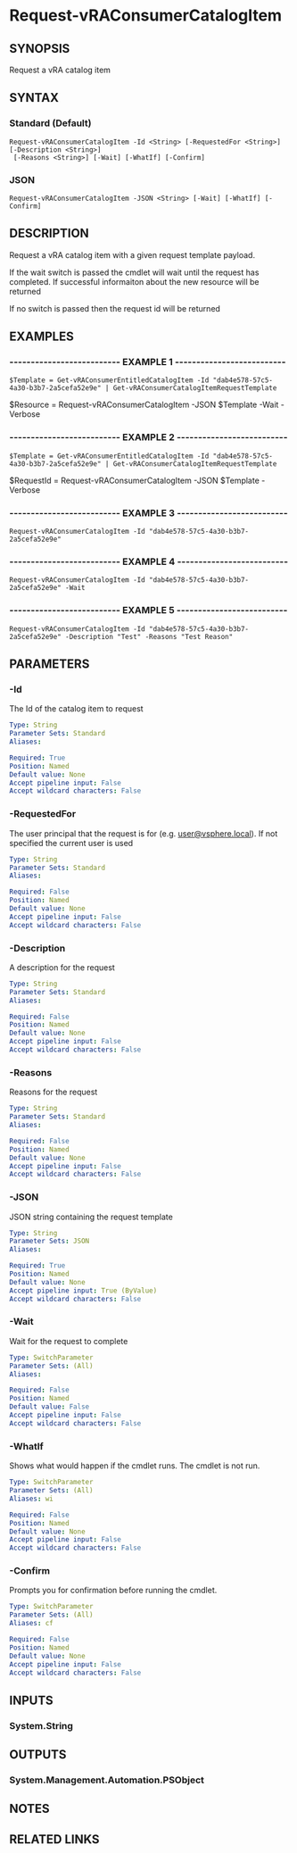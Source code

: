 # Request-vRAConsumerCatalogItem

## SYNOPSIS
Request a vRA catalog item

## SYNTAX

### Standard (Default)
```
Request-vRAConsumerCatalogItem -Id <String> [-RequestedFor <String>] [-Description <String>]
 [-Reasons <String>] [-Wait] [-WhatIf] [-Confirm]
```

### JSON
```
Request-vRAConsumerCatalogItem -JSON <String> [-Wait] [-WhatIf] [-Confirm]
```

## DESCRIPTION
Request a vRA catalog item with a given request template payload. 

If the wait switch is passed the cmdlet will wait until the request has completed.
If successful informaiton
about the new resource will be returned

If no switch is passed then the request id will be returned

## EXAMPLES

### -------------------------- EXAMPLE 1 --------------------------
```
$Template = Get-vRAConsumerEntitledCatalogItem -Id "dab4e578-57c5-4a30-b3b7-2a5cefa52e9e" | Get-vRAConsumerCatalogItemRequestTemplate
```

$Resource = Request-vRAConsumerCatalogItem -JSON $Template -Wait -Verbose

### -------------------------- EXAMPLE 2 --------------------------
```
$Template = Get-vRAConsumerEntitledCatalogItem -Id "dab4e578-57c5-4a30-b3b7-2a5cefa52e9e" | Get-vRAConsumerCatalogItemRequestTemplate
```

$RequestId = Request-vRAConsumerCatalogItem -JSON $Template -Verbose

### -------------------------- EXAMPLE 3 --------------------------
```
Request-vRAConsumerCatalogItem -Id "dab4e578-57c5-4a30-b3b7-2a5cefa52e9e"
```

### -------------------------- EXAMPLE 4 --------------------------
```
Request-vRAConsumerCatalogItem -Id "dab4e578-57c5-4a30-b3b7-2a5cefa52e9e" -Wait
```

### -------------------------- EXAMPLE 5 --------------------------
```
Request-vRAConsumerCatalogItem -Id "dab4e578-57c5-4a30-b3b7-2a5cefa52e9e" -Description "Test" -Reasons "Test Reason"
```

## PARAMETERS

### -Id
The Id of the catalog item to request

```yaml
Type: String
Parameter Sets: Standard
Aliases: 

Required: True
Position: Named
Default value: None
Accept pipeline input: False
Accept wildcard characters: False
```

### -RequestedFor
The user principal that the request is for (e.g.
user@vsphere.local).
If not specified the current user is used

```yaml
Type: String
Parameter Sets: Standard
Aliases: 

Required: False
Position: Named
Default value: None
Accept pipeline input: False
Accept wildcard characters: False
```

### -Description
A description for the request

```yaml
Type: String
Parameter Sets: Standard
Aliases: 

Required: False
Position: Named
Default value: None
Accept pipeline input: False
Accept wildcard characters: False
```

### -Reasons
Reasons for the request

```yaml
Type: String
Parameter Sets: Standard
Aliases: 

Required: False
Position: Named
Default value: None
Accept pipeline input: False
Accept wildcard characters: False
```

### -JSON
JSON string containing the request template

```yaml
Type: String
Parameter Sets: JSON
Aliases: 

Required: True
Position: Named
Default value: None
Accept pipeline input: True (ByValue)
Accept wildcard characters: False
```

### -Wait
Wait for the request to complete

```yaml
Type: SwitchParameter
Parameter Sets: (All)
Aliases: 

Required: False
Position: Named
Default value: False
Accept pipeline input: False
Accept wildcard characters: False
```

### -WhatIf
Shows what would happen if the cmdlet runs.
The cmdlet is not run.

```yaml
Type: SwitchParameter
Parameter Sets: (All)
Aliases: wi

Required: False
Position: Named
Default value: None
Accept pipeline input: False
Accept wildcard characters: False
```

### -Confirm
Prompts you for confirmation before running the cmdlet.

```yaml
Type: SwitchParameter
Parameter Sets: (All)
Aliases: cf

Required: False
Position: Named
Default value: None
Accept pipeline input: False
Accept wildcard characters: False
```

## INPUTS

### System.String

## OUTPUTS

### System.Management.Automation.PSObject

## NOTES

## RELATED LINKS

